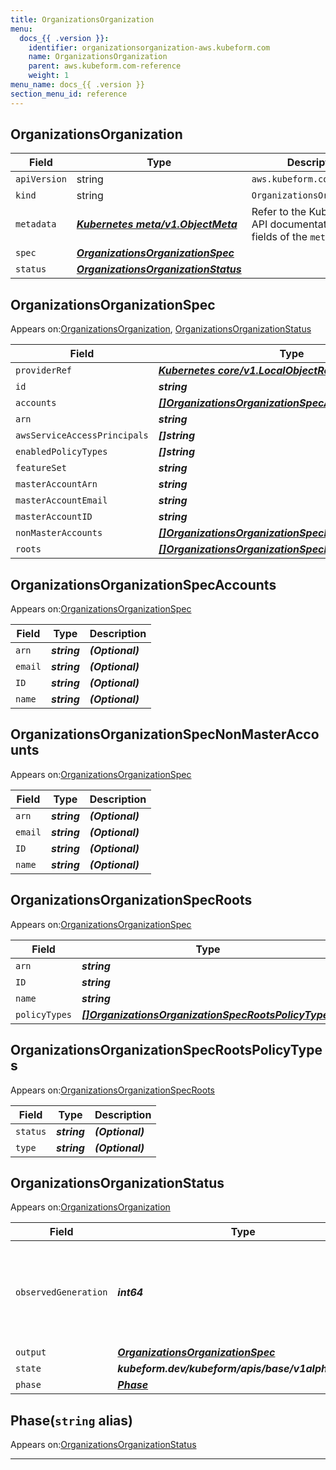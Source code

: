 ```yaml
---
title: OrganizationsOrganization
menu:
  docs_{{ .version }}:
    identifier: organizationsorganization-aws.kubeform.com
    name: OrganizationsOrganization
    parent: aws.kubeform.com-reference
    weight: 1
menu_name: docs_{{ .version }}
section_menu_id: reference
---
```


## OrganizationsOrganization
| Field | Type | Description |
| ------ | ----- | ----------- |
| `apiVersion` | string | `aws.kubeform.com/v1alpha1` |
|    `kind` | string | `OrganizationsOrganization` |
| `metadata` | ***[Kubernetes meta/v1.ObjectMeta](https://v1-18.docs.kubernetes.io/docs/reference/generated/kubernetes-api/v1.18/#objectmeta-v1-meta)***|Refer to the Kubernetes API documentation for the fields of the `metadata` field.|
| `spec` | ***[OrganizationsOrganizationSpec](#organizationsorganizationspec)***||
| `status` | ***[OrganizationsOrganizationStatus](#organizationsorganizationstatus)***||
## OrganizationsOrganizationSpec

Appears on:[OrganizationsOrganization](#organizationsorganization), [OrganizationsOrganizationStatus](#organizationsorganizationstatus)

| Field | Type | Description |
| ------ | ----- | ----------- |
| `providerRef` | ***[Kubernetes core/v1.LocalObjectReference](https://v1-18.docs.kubernetes.io/docs/reference/generated/kubernetes-api/v1.18/#localobjectreference-v1-core)***||
| `id` | ***string***||
| `accounts` | ***[[]OrganizationsOrganizationSpecAccounts](#organizationsorganizationspecaccounts)***| ***(Optional)*** |
| `arn` | ***string***| ***(Optional)*** |
| `awsServiceAccessPrincipals` | ***[]string***| ***(Optional)*** |
| `enabledPolicyTypes` | ***[]string***| ***(Optional)*** |
| `featureSet` | ***string***| ***(Optional)*** |
| `masterAccountArn` | ***string***| ***(Optional)*** |
| `masterAccountEmail` | ***string***| ***(Optional)*** |
| `masterAccountID` | ***string***| ***(Optional)*** |
| `nonMasterAccounts` | ***[[]OrganizationsOrganizationSpecNonMasterAccounts](#organizationsorganizationspecnonmasteraccounts)***| ***(Optional)*** |
| `roots` | ***[[]OrganizationsOrganizationSpecRoots](#organizationsorganizationspecroots)***| ***(Optional)*** |
## OrganizationsOrganizationSpecAccounts

Appears on:[OrganizationsOrganizationSpec](#organizationsorganizationspec)

| Field | Type | Description |
| ------ | ----- | ----------- |
| `arn` | ***string***| ***(Optional)*** |
| `email` | ***string***| ***(Optional)*** |
| `ID` | ***string***| ***(Optional)*** |
| `name` | ***string***| ***(Optional)*** |
## OrganizationsOrganizationSpecNonMasterAccounts

Appears on:[OrganizationsOrganizationSpec](#organizationsorganizationspec)

| Field | Type | Description |
| ------ | ----- | ----------- |
| `arn` | ***string***| ***(Optional)*** |
| `email` | ***string***| ***(Optional)*** |
| `ID` | ***string***| ***(Optional)*** |
| `name` | ***string***| ***(Optional)*** |
## OrganizationsOrganizationSpecRoots

Appears on:[OrganizationsOrganizationSpec](#organizationsorganizationspec)

| Field | Type | Description |
| ------ | ----- | ----------- |
| `arn` | ***string***| ***(Optional)*** |
| `ID` | ***string***| ***(Optional)*** |
| `name` | ***string***| ***(Optional)*** |
| `policyTypes` | ***[[]OrganizationsOrganizationSpecRootsPolicyTypes](#organizationsorganizationspecrootspolicytypes)***| ***(Optional)*** |
## OrganizationsOrganizationSpecRootsPolicyTypes

Appears on:[OrganizationsOrganizationSpecRoots](#organizationsorganizationspecroots)

| Field | Type | Description |
| ------ | ----- | ----------- |
| `status` | ***string***| ***(Optional)*** |
| `type` | ***string***| ***(Optional)*** |
## OrganizationsOrganizationStatus

Appears on:[OrganizationsOrganization](#organizationsorganization)

| Field | Type | Description |
| ------ | ----- | ----------- |
| `observedGeneration` | ***int64***| ***(Optional)*** Resource generation, which is updated on mutation by the API Server.|
| `output` | ***[OrganizationsOrganizationSpec](#organizationsorganizationspec)***| ***(Optional)*** |
| `state` | ***kubeform.dev/kubeform/apis/base/v1alpha1.State***| ***(Optional)*** |
| `phase` | ***[Phase](#phase)***| ***(Optional)*** |
## Phase(`string` alias)

Appears on:[OrganizationsOrganizationStatus](#organizationsorganizationstatus)

---
